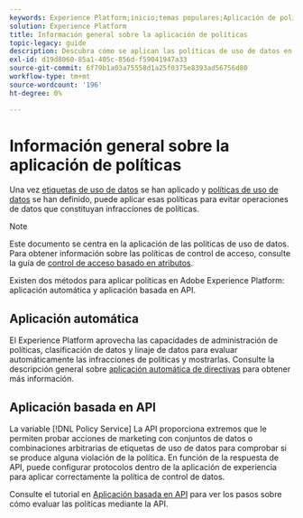 ```yaml
---
keywords: Experience Platform;inicio;temas populares;Aplicación de políticas;Aplicación automática;aplicación basada en API;control de datos
solution: Experience Platform
title: Información general sobre la aplicación de políticas
topic-legacy: guide
description: Descubra cómo se aplican las políticas de uso de datos en Adobe Experience Platform.
exl-id: d19d8060-85a1-405c-856d-f59041947a33
source-git-commit: 6f79b1a03a75558d1a25f0375e8393ad56756d80
workflow-type: tm+mt
source-wordcount: '196'
ht-degree: 0%

---
```


# Información general sobre la aplicación de políticas

Una vez [etiquetas de uso de datos](../labels/overview.md) se han aplicado y [políticas de uso de datos](../policies/overview.md) se han definido, puede aplicar esas políticas para evitar operaciones de datos que constituyan infracciones de políticas.

>[!NOTE]
>
>Este documento se centra en la aplicación de las políticas de uso de datos. Para obtener información sobre las políticas de control de acceso, consulte la guía de [control de acceso basado en atributos](../../access-control/abac/overview.md).

Existen dos métodos para aplicar políticas en Adobe Experience Platform: aplicación automática y aplicación basada en API.

## Aplicación automática

El Experience Platform aprovecha las capacidades de administración de políticas, clasificación de datos y linaje de datos para evaluar automáticamente las infracciones de políticas y mostrarlas. Consulte la descripción general sobre [aplicación automática de directivas](./auto-enforcement.md) para obtener más información.

## Aplicación basada en API

La variable [!DNL Policy Service] La API proporciona extremos que le permiten probar acciones de marketing con conjuntos de datos o combinaciones arbitrarias de etiquetas de uso de datos para comprobar si se produce alguna violación de la política. En función de la respuesta de API, puede configurar protocolos dentro de la aplicación de experiencia para aplicar correctamente la política de control de datos.

Consulte el tutorial en [Aplicación basada en API](./api-enforcement.md) para ver los pasos sobre cómo evaluar las políticas mediante la API.

